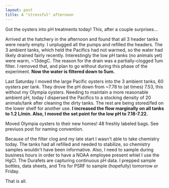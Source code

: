 ```yaml
--- 
layout: post
title: A "stressful" afternoon
---
```


Got the oysters into pH treatments today! This, after a couple surprises...

Arrived at the hatchery in the afternoon and found that all 3 header tanks were nearly empty.  I unplugged all the pumps and refilled the headers.  The 3 ambient tanks, which held the Pacifics had not warmed, so the water had likely drained fairly recently. Interestingly the low pH tanks (no animals yet) were warm, ~13degC.  The reason for the drain was a partially-clogged 1um filter. I removed that, and plan to go without during this phase of the experiment. **Now the water is filtered down to 5um.**

Last Saturday I moved the large Pacific oysters into the 3 ambient tanks, 60 oysters per tank.  They drove the pH down from ~7.78 to (at times) 7.53, this without my Olympia oysters.  Needing to maintain a more reasonable ambient pH, today I dispersed the Pacifics to a stocking density of 20 animals/tank after cleaning the dirty tanks. The rest are being stored/fed on the lower shelf for another use. **I increased the flow marginally on all tanks to 1.2 L/min. Also, I moved the set point for the low pH to 7.18-7.22.**  

Moved Olympia oysters to their new homes! 48 freshly labeled bags. See previuos post for naming convention. 

Because of the filter clog and my late start I wasn't able to take chemistry today.  The tanks had all refilled and needed to stabilize, so chemistry samples wouldn't have been informative. Also, I need to sample during business hours in order to have a NOAA employee present whiel I use the HgCl. The Durafets are capturing continuous pH data. I prepped sample bottles, data sheets, and Tris for PSRF to sample (hopefully) tomorrow or Friday. 

That is all.
